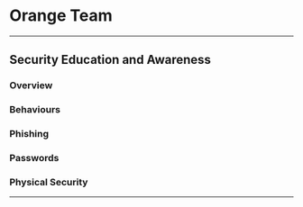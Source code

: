 # Orange Team 
***
## Security Education and Awareness 
### Overview

### Behaviours

### Phishing

### Passwords

### Physical Security 

***
